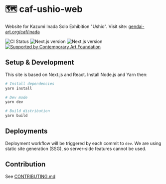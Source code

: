 # 🗺 caf-ushio-web

Website for Kazumi Inada Solo Exhibition "Ushio". Visit site: [gendai-art.org/caf/inada](https://gendai-art.org/caf/inada)

![CI Status](https://img.shields.io/github/actions/workflow/status/nandenjin/caf-ushio-web/ci.yml?label=CI&logo=github&style=flat-square)
![Next.js version](https://img.shields.io/github/package-json/dependency-version/nandenjin/caf-ushio-web/react?label=React&logo=react&style=flat-square)
![Next.js version](https://img.shields.io/github/package-json/dependency-version/nandenjin/caf-ushio-web/next?label=next.js&logo=next.js&style=flat-square)
[![Supported by Contemporary Art Foundation](https://img.shields.io/badge/Suppoted%20by-Contemporary%20Art%20Foundation-yellow?style=flat-square)](https://gendai-art.org)

## Setup & Development

This site is based on Next.js and React. Install Node.js and Yarn then:

```sh
# Install dependencies
yarn install

# Dev mode
yarn dev

# Build distribution
yarn build
```

## Deployments

Deployment workflow will be triggered by each commit to `dev`. We are using static site generation (SSG), so server-side features cannot be used.

## Contribution

See [CONTRIBUTING.md](/CONTRIBUTING.md)
